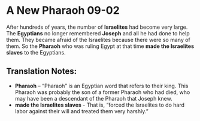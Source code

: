 A New Pharaoh 09-02
=====================


After hundreds of years, the number of **Israelites** had become very
large. The **Egyptians** no longer remembered **Joseph** and all he had
done to help them. They became afraid of the Israelites because there
were so many of them. So the **Pharaoh** who was ruling Egypt at that
time **made the Israelites slaves** to the Egyptians.

Translation Notes:
------------------

-   **Pharaoh** – “Pharaoh” is an Egyptian word that refers to their
    king. This Pharaoh was probably the son of a former Pharaoh who had
    died, who may have been a descendant of the Pharaoh that Joseph knew.
-   **made the Israelites slaves** - That is, “forced the Israelites to
    do hard labor against their will and treated them very harshly.”

